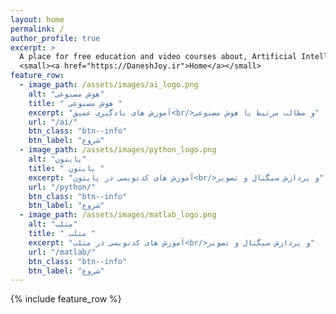 ```yaml
---
layout: home
permalink: /
author_profile: true
excerpt: >
  A place for free education and video courses about, Artificial Intelligence and Programming.<br />
  <small><a href="https://DaneshJoy.ir">Home</a></small>
feature_row:
  - image_path: /assets/images/ai_logo.png
    alt: "هوش مصنوعی"
    title: " هوش مصنوعی "
    excerpt: "آموزش های یادگیری عمیق<br/>و مطالب مرتبط با هوش مصنوعی"
    url: "/ai/"
    btn_class: "btn--info"
    btn_label: "شروع"
  - image_path: /assets/images/python_logo.png
    alt: "پایتون"
    title: " پایتون "
    excerpt: "آموزش های کدنویسی در پایتون<br/>و پردازش سیگنال و تصویر"
    url: "/python/"
    btn_class: "btn--info"
    btn_label: "شروع"
  - image_path: /assets/images/matlab_logo.png
    alt: "متلب"
    title: " متلب "
    excerpt: "آموزش های کدنویسی در متلب<br/>و پردازش سیگنال و تصویر"
    url: "/matlab/"
    btn_class: "btn--info"
    btn_label: "شروع" 
---
```

{% include feature_row %}


